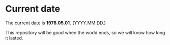 # Current date

The current date is **1978.05.01.** (YYYY.MM.DD.)

This repository will be good when the world ends, so we will know how long it lasted.